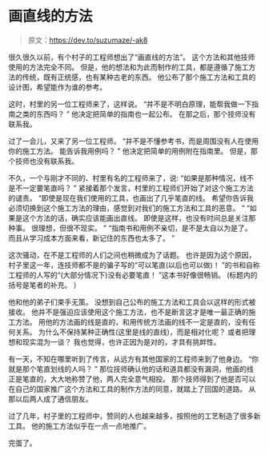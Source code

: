 # 画直线的方法

> 原文：<https://dev.to/suzumaze/-ak8>

很久很久以前，有个村子的工程师想出了“画直线的方法”。 这个方法和其他技师使用的方法完全不同。 但是，他的想法和为此而制作的工具，都是遵循了施工方法的传统，既有正统感，也有某种古老的东西。 他公布了那个施工方法和工具的设计图，希望能作为谁的参考。

这时，村里的另一位工程师来了，这样说。
“并不是不明白原理，能帮我做一下指南之类的东西吗？ ”
他决定把简单的指南也一起公布。 在那之后，那个技师没有联系我。

过了一会儿，又来了另一位工程师。
“并不是不懂参考书，而是周围没有人在使用你的施工方法。 能告诉我用例吗？ ”
他决定把简单的用例附在指南里。 但是，那个技师也没有联系我。

不久，一个与刚才不同的、村里有名的工程师来了，说:
“如果是那种情况，线不是不一定要笔直吗？ ”
紧接着那个发言，村里的工程师们开始了对这个施工方法的谴责。
“即使是现在我们使用的工具，也画出了几乎笔直的线。 希望你告诉我必须切换到这个施工方法的理由，感觉到对我们的施工方法和工具的恶意。 ”
“如果是这个方法的话，确实应该能画出直线。 即使是这样，也没有时间总是关注那种事。 很理想，但很不现实。 ”
“指南书和用例不亲切，是不是太自以为是了。 而且从学习成本方面来看，新记住的东西也太多了。 ”

这次骚动，在不是工程师的人们之间也稍微成为了话题。
也许是因为这个原因，村子里这一年，连技师都不是的骗子写的“可以笔直(以后也可以做)！ ”的书和自称工程师的人写的“(大部分情况下)没有必要笔直！ ”这本书好像很畅销。 (标题内的括号是笔者的补充。 ）

他和他的弟子们束手无策。 没想到自己公布的施工方法和工具会以这样的形式被接收。 他并不是强迫应该使用这个施工方法，也不是断言这才是唯一最正确的施工方法。 用他的方法画的线是直的，和用传统方法画的线不一定是直的，没有任何关系。 为什么不保持某种正确性(这里是线的直线)，而是相对化呢？ 或者把理想和现实混为一谈？ 我也觉得，也许正因为是对的，才具有挑衅性。

有一天，不知在哪里听到了传言，从远方有其他国家的工程师来到了他身边。
“你就是那个笔直划线的人吗？ ”
那位技师确认他的话和道具都没有漏洞，他画的线正是笔直的，大大地称赞了他，两人完全意气相投。 那个技师得到了他是否可以在自己的国家推广这个方法和工具的制作方法的同意，就踏上了回国的道路。 从那以后两人成了通信朋友。

过了几年，村子里的工程师中，赞同的人也越来越多，按照他的工艺制造了很多新工具。 他的施工方法似乎在一点一点地推广。

完蛋了。